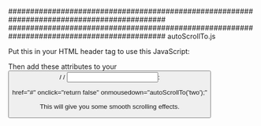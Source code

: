 ############################################################################################
############################################################################################
autoScrollTo.js

Put this in your HTML header tag to use this JavaScript:

<script type="text/javascript" src="/js/autoScrollTo.js"></script>

Then add these attributes to your <button> / <a> / <input>:

href="#" onclick="return false" onmousedown="autoScrollTo('two');"

This will give you some smooth scrolling effects.
